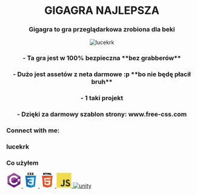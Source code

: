 <h1 align="center">GIGAGRA NAJLEPSZA</h1>
<h3 align="center">Gigagra to gra przeglądarkowa zrobiona dla beki</h3>

<p align="center"> <img src="https://komarev.com/ghpvc/?username=lucekrk&label=Profile%20views&color=0e75b6&style=flat" alt="lucekrk" /> </p>



<h3 align="center">- Ta gra jest w 100% bezpieczna **bez grabberów**</h3>

<h3 align="center">- Dużo jest assetów z neta darmowe :p **bo nie będę płacił bruh**</h3>

<h3 align="center">- 1 taki projekt</h3>

<h3 align="center">- Dzięki za darmowy szablon strony: www.free-css.com</h3>



<h3 align="left">Connect with me:</h3>
<h3 align="left">lucekrk</h3>



<h3 align="left">Co użyłem</h3>
<p align="left"> <a href="https://www.w3schools.com/cs/" target="_blank" rel="noreferrer"> <img src="https://raw.githubusercontent.com/devicons/devicon/master/icons/csharp/csharp-original.svg" alt="csharp" width="40" height="40"/> </a> <a href="https://www.w3schools.com/css/" target="_blank" rel="noreferrer"> <img src="https://raw.githubusercontent.com/devicons/devicon/master/icons/css3/css3-original-wordmark.svg" alt="css3" width="40" height="40"/> </a> <a href="https://www.w3.org/html/" target="_blank" rel="noreferrer"> <img src="https://raw.githubusercontent.com/devicons/devicon/master/icons/html5/html5-original-wordmark.svg" alt="html5" width="40" height="40"/> </a> <a href="https://developer.mozilla.org/en-US/docs/Web/JavaScript" target="_blank" rel="noreferrer"> <img src="https://raw.githubusercontent.com/devicons/devicon/master/icons/javascript/javascript-original.svg" alt="javascript" width="40" height="40"/> </a> <a href="https://unity.com/" target="_blank" rel="noreferrer"> <img src="https://www.vectorlogo.zone/logos/unity3d/unity3d-icon.svg" alt="unity" width="40" height="40"/> </a> </p>
